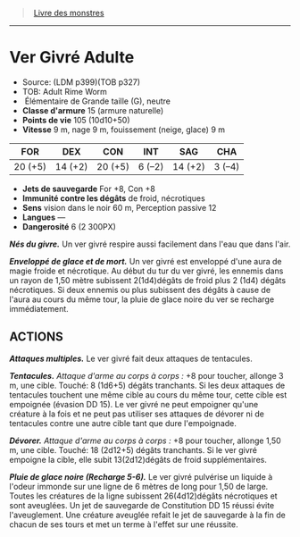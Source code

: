﻿> [Livre des monstres](tome_of_beasts.md)

---

# Ver Givré Adulte

- Source: (LDM p399)(TOB p327)
- TOB: Adult Rime Worm
-  Élémentaire de Grande taille (G), neutre
- **Classe d'armure** 15 (armure naturelle)
- **Points de vie** 105 (10d10+50)
- **Vitesse** 9 m, nage 9 m, fouissement (neige, glace) 9 m

|FOR|DEX|CON|INT|SAG|CHA|
|---|---|---|---|---|---|
|20 (+5)|14 (+2)|20 (+5)|6 (–2)|14 (+2)|3 (–4)|

- **Jets de sauvegarde** For +8, Con +8
- **Immunité contre les dégâts** de froid, nécrotiques
- **Sens** vision dans le noir 60 m, Perception passive 12
- **Langues** —
- **Dangerosité** 6 (2 300PX)

**_Nés du givre._** Un ver givré respire aussi facilement dans l'eau que dans l'air.

**_Enveloppé de glace et de mort._** Un ver givré est enveloppé d'une aura de magie froide et nécrotique. Au début du tur du ver givré, les ennemis dans un rayon de 1,50 mètre subissent 2(1d4)dégâts de froid plus 2 (1d4) dégâts nécrotiques. Si deux ennemis ou plus subissent des dégâts à cause de l'aura au cours du même tour, la pluie de glace noire du ver se recharge immédiatement.

## ACTIONS

**_Attaques multiples._** Le ver givré fait deux attaques de tentacules.

**_Tentacules._** _Attaque d'arme au corps à corps :_ +8 pour toucher, allonge 3 m, une cible. Touché: 8 (1d6+5) dégâts tranchants. Si les deux attaques de tentacules touchent une même cible au cours du même tour, cette cible est empoignée (évasion DD 15). Le ver givré ne peut empoigner qu'une créature à la fois et ne peut pas utiliser ses attaques de dévorer ni de tentacules contre une autre cible tant que dure l'empoignade.

**_Dévorer._** _Attaque d'arme au corps à corps :_ +8 pour toucher, allonge 1,50 m, une cible. Touché: 18 (2d12+5) dégâts tranchants. Si le ver givré empoigne la cible, elle subit 13(2d12)dégâts de froid supplémentaires.

**_Pluie de glace noire (Recharge 5-6)._** Le ver givré pulvérise un liquide à l'odeur immonde sur une ligne de 6 mètres de long pour 1,50 de large. Toutes les créatures de la ligne subissent 26(4d12)dégâts nécrotiques et sont aveuglées. Un jet de sauvegarde de Constitution DD 15 réussi évite l'aveuglement. Une créature aveuglée refait le jet de sauvegarde à la fin de chacun de ses tours et met un terme à l'effet sur une réussite.

